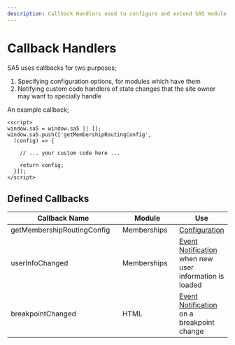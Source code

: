 ```yaml
---
description: Callback Handlers used to configure and extend SA5 module functionality.
---
```


# Callback Handlers

SA5 uses callbacks for two purposes;

1. Specifying configuration options, for modules which have them&#x20;
2. Notifying custom code handlers of state changes that the site owner may want to specially handle&#x20;

An example callback;&#x20;

```
<script>
window.sa5 = window.sa5 || [];
window.sa5.push(['getMembershipRoutingConfig', 
  (config) => {
  
    // ... your custom code here ... 

    return config;
  }]); 
</script>
```

## Defined Callbacks

<table><thead><tr><th width="284.3333333333333">Callback Name</th><th width="153">Module</th><th>Use</th></tr></thead><tbody><tr><td>getMembershipRoutingConfig</td><td>Memberships</td><td><a href="../../sa5-memberships/advanced-log-in-and-sign-up-flow.md">Configuration</a></td></tr><tr><td>userInfoChanged</td><td>Memberships</td><td><a href="../../sa5-memberships/logged-in-user-info/">Event Notification</a> when new user information is loaded</td></tr><tr><td>breakpointChanged</td><td>HTML</td><td><a href="../../sa5-html/breakpoints.md">Event Notification</a> on a breakpoint change</td></tr></tbody></table>
